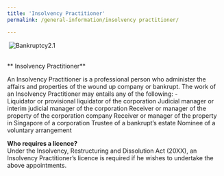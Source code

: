 ```yaml
---
title: 'Insolvency Practitioner'
permalink: /general-information/insolvency practitioner/

---
```



<div class="image">
 <img src="/images/cut.jpg" alt="Bankruptcy2.1" title="Bankruptcy2.1">
</div>

<br>** Insolvency Practitioner** <br>

An Insolvency Practitioner is a professional person who administer the affairs and properties of the wound up company or bankrupt. The work of an Insolvency Practitioner may entails any of the following: -
<br>Liquidator or provisional liquidator of the corporation
Judicial manager or interim judicial manager of the corporation
Receiver or manager of the property of the corporation company
Receiver or manager of the property in Singapore of a corporation
Trustee of a bankrupt’s estate 
Nominee of a voluntary arrangement 
<br>



**Who requires a licence?** <br>
Under the Insolvency, Restructuring and Dissolution Act (20XX), an Insolvency Practitioner’s licence is required if he wishes to undertake the above appointments. 



